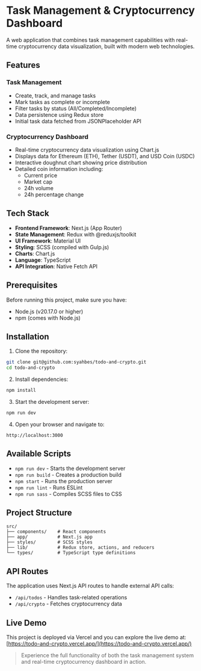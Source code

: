 # Task Management & Cryptocurrency Dashboard

A web application that combines task management capabilities with real-time cryptocurrency data visualization, built with modern web technologies.

## Features

### Task Management
- Create, track, and manage tasks
- Mark tasks as complete or incomplete
- Filter tasks by status (All/Completed/Incomplete)
- Data persistence using Redux store
- Initial task data fetched from JSONPlaceholder API

### Cryptocurrency Dashboard
- Real-time cryptocurrency data visualization using Chart.js
- Displays data for Ethereum (ETH), Tether (USDT), and USD Coin (USDC)
- Interactive doughnut chart showing price distribution
- Detailed coin information including:
  - Current price
  - Market cap
  - 24h volume
  - 24h percentage change

## Tech Stack

- **Frontend Framework**: Next.js (App Router)
- **State Management**: Redux with @reduxjs/toolkit
- **UI Framework**: Material UI
- **Styling**: SCSS (compiled with Gulp.js)
- **Charts**: Chart.js
- **Language**: TypeScript
- **API Integration**: Native Fetch API

## Prerequisites

Before running this project, make sure you have:
- Node.js (v20.17.0 or higher)
- npm (comes with Node.js)

## Installation

1. Clone the repository:
```bash
git clone git@github.com:syahbes/todo-and-crypto.git
cd todo-and-crypto
```

2. Install dependencies:
```bash
npm install
```

3. Start the development server:
```bash
npm run dev
```

4. Open your browser and navigate to:
```
http://localhost:3000
```

## Available Scripts

- `npm run dev` - Starts the development server
- `npm run build` - Creates a production build
- `npm start` - Runs the production server
- `npm run lint` - Runs ESLint
- `npm run sass` - Compiles SCSS files to CSS

## Project Structure

```
src/
├── components/    # React components
├── app/           # Next.js app
├── styles/        # SCSS styles
├── lib/           # Redux store, actions, and reducers
└── types/         # TypeScript type definitions
```

## API Routes

The application uses Next.js API routes to handle external API calls:
- `/api/todos` - Handles task-related operations
- `/api/crypto` - Fetches cryptocurrency data

## Live Demo

This project is deployed via Vercel and you can explore the live demo at:
[https://todo-and-crypto.vercel.app/](https://todo-and-crypto.vercel.app/)

> Experience the full functionality of both the task management system and real-time cryptocurrency dashboard in action.